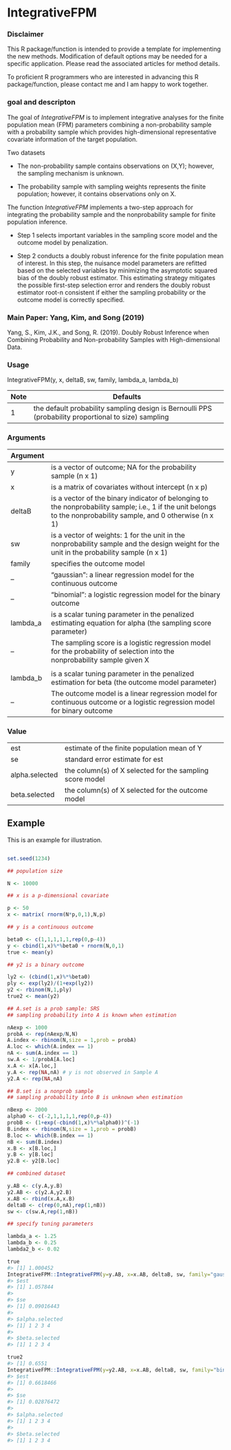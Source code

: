
<!-- README.md is generated from README.Rmd. Please edit that file -->

# IntegrativeFPM

### Disclaimer
This R package/function is intended to provide a template for implementing the new methods. Modification of default options may be needed for a specific application. Please read the associated articles for method details.  

To proficient R programmers who are interested in advancing this R package/function, please contact me and I am happy to work together. 

### goal and descripton 
The goal of *IntegrativeFPM* is to implement integrative analyses for
the finite population mean (FPM) parameters combining a non-probability
sample with a probability sample which provides high-dimensional
representative covariate information of the target population.

Two datasets

  - The non-probability sample contains observations on (X,Y); however,
    the sampling mechanism is unknown.

  - The probability sample with sampling weights represents the finite
    population; however, it contains observations only on X.

The function *IntegrativeFPM* implements a two-step approach for
integrating the probability sample and the nonprobability sample for
finite population inference.

  - Step 1 selects important variables in the sampling score model and
    the outcome model by penalization.

  - Step 2 conducts a doubly robust inference for the finite population
    mean of interest. In this step, the nuisance model parameters are
    refitted based on the selected variables by minimizing the
    asymptotic squared bias of the doubly robust estimator. This
    estimating strategy mitigates the possible first-step selection
    error and renders the doubly robust estimator root-n consistent if
    either the sampling probability or the outcome model is correctly
    specified.
    

### Main Paper: Yang, Kim, and Song (2019)

Yang, S., Kim, J.K., and Song, R. (2019). Doubly Robust Inference when
Combining Probability and Non-probability Samples with High-dimensional
Data.

### Usage

IntegrativeFPM(y, x, deltaB, sw, family, lambda\_a,  lambda\_b)

|Note   |   Defaults                                                                                                                                                               |
| --------- | ---------------------------------------------------------------------------------------------------------------------------------------------------------------- |
|1| the default probability sampling design is Bernoulli PPS (probability proportional to size) sampling 

### Arguments

| Argument  |                                                                                                                                                                  |
| --------- | ---------------------------------------------------------------------------------------------------------------------------------------------------------------- |
| y         | is a vector of outcome; NA for the probability sample (n x 1)                                                                                                    |
| x         | is a matrix of covariates without intercept (n x p)                                                                                                              |
| deltaB    | is a vector of the binary indicator of belonging to the nonprobability sample; i.e., 1 if the unit belongs to the nonprobability sample, and 0 otherwise (n x 1) |
| sw        | is a vector of weights: 1 for the unit in the nonprobability sample and the design weight for the unit in the probability sample (n x 1)                         |
| family    | specifies the outcome model                                                                                                                                      |
| –         | “gaussian”: a linear regression model for the continuous outcome                                                                                                 |
| –         | “binomial”: a logistic regression model for the binary outcome                                                                                                   |
| lambda\_a | is a scalar tuning parameter in the penalized estimating equation for alpha (the sampling score parameter)                                                       |
| –         | The sampling score is a logistic regression model for the probability of selection into the nonprobability sample given X 
|                                                                                              |
| lambda\_b | is a scalar tuning parameter in the penalized estimation for beta (the outcome model parameter)                                                                  |
| –         | The outcome model is a linear regression model for continuous outcome or a logistic regression model for binary outcome                               


### Value

|                |                                                          |
| -------------- | -------------------------------------------------------- |
| est            | estimate of the finite population mean of Y              |
| se             | standard error estimate for est                          |
| alpha.selected | the column(s) of X selected for the sampling score model |
| beta.selected  | the column(s) of X selected for the outcome model        |

## Example

This is an example for illustration.

``` r

set.seed(1234)

## population size

N <- 10000

## x is a p-dimensional covariate

p <- 50
x <- matrix( rnorm(N*p,0,1),N,p)

## y is a continuous outcome 

beta0 <- c(1,1,1,1,1,rep(0,p-4))
y <- cbind(1,x)%*%beta0 + rnorm(N,0,1)
true <- mean(y)

## y2 is a binary outcome

ly2 <- (cbind(1,x)%*%beta0)
ply <- exp(ly2)/(1+exp(ly2))
y2 <- rbinom(N,1,ply)
true2 <- mean(y2)

## A.set is a prob sample: SRS
## sampling probability into A is known when estimation

nAexp <- 1000
probA <- rep(nAexp/N,N)
A.index <- rbinom(N,size = 1,prob = probA)
A.loc <- which(A.index == 1)
nA <- sum(A.index == 1)
sw.A <- 1/probA[A.loc]
x.A <- x[A.loc,]
y.A <- rep(NA,nA) # y is not observed in Sample A
y2.A <- rep(NA,nA)

## B.set is a nonprob sample
## sampling probability into B is unknown when estimation

nBexp <- 2000
alpha0 <- c(-2,1,1,1,1,rep(0,p-4))
probB <- (1+exp(-cbind(1,x)%*%alpha0))^(-1) 
B.index <- rbinom(N,size = 1,prob = probB)
B.loc <- which(B.index == 1)
nB <- sum(B.index)
x.B <- x[B.loc,]
y.B <- y[B.loc]
y2.B <- y2[B.loc]

## combined dataset

y.AB <- c(y.A,y.B)
y2.AB <- c(y2.A,y2.B)
x.AB <- rbind(x.A,x.B)
deltaB <- c(rep(0,nA),rep(1,nB))
sw <- c(sw.A,rep(1,nB))

## specify tuning parameters

lambda_a <- 1.25
lambda_b <- 0.25
lambda2_b <- 0.02

true
#> [1] 1.000452
IntegrativeFPM::IntegrativeFPM(y=y.AB, x=x.AB, deltaB, sw, family="gaussian",lambda_a, lambda_b)
#> $est
#> [1] 1.057844
#> 
#> $se
#> [1] 0.09016443
#> 
#> $alpha.selected
#> [1] 1 2 3 4
#> 
#> $beta.selected
#> [1] 1 2 3 4

true2
#> [1] 0.6551
IntegrativeFPM::IntegrativeFPM(y=y2.AB, x=x.AB, deltaB, sw, family="binomial",lambda_a, lambda2_b)
#> $est
#> [1] 0.6618466
#> 
#> $se
#> [1] 0.02876472
#> 
#> $alpha.selected
#> [1] 1 2 3 4
#> 
#> $beta.selected
#> [1] 1 2 3 4
```
